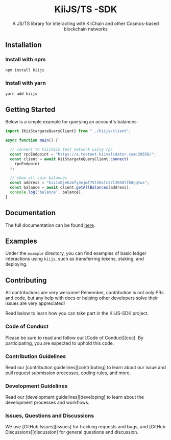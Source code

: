 <h1 align="center">
    <b>KiiJS/TS -SDK</b>
</h1>

<p align="center">
A JS/TS library for interacting with KiiChain and other Cosmos-based blockchain networks
</p>

## Installation

### Install with npm

```bash
npm install kiijs
```
### Install with yarn

```bash
yarn add kiijs
```

## Getting Started

Below is a simple example for querying an account's balances:

```javascript
import {KiiStargateQueryClient} from "../kiijs/client";

async function main() {

  // connect to Kiichain test network using rpc
  const rpcEndpoint = "https://a.testnet.kiivalidator.com:26658/";
  const client = await KiiStargateQueryClient.connect(
    rpcEndpoint
  );
  
  // show all coin balances
  const address = "kii1s0jekzmfy3ejmf75lh0xfc2zl3958lfk8gqtws";
  const balance = await client.getAllBalances(address);
  console.log('balance', balance);
}
```

## Documentation

[comment]: # (TODO: Update this and other occurence with proper docs url)
The full documentation can be found [here](https://docs.kiiglobal.io/kiipy/).

## Examples

Under the `example` directory, you can find examples of basic ledger interactions using `kiijs`, such as transferring tokens, staking, and deploying.

## Contributing

All contributions are very welcome! Remember, contribution is not only PRs and code, but any help with docs or helping other developers solve their issues are very appreciated!

Read below to learn how you can take part in the KiiJS-SDK project.

### Code of Conduct

Please be sure to read and follow our [Code of Conduct][coc]. By participating, you are expected to uphold this code.

### Contribution Guidelines

Read our [contribution guidelines][contributing] to learn about our issue and pull request submission processes, coding rules, and more.

### Development Guidelines

Read our [development guidelines][developing] to learn about the development processes and workflows.

### Issues, Questions and Discussions

We use [GitHub Issues][issues] for tracking requests and bugs, and [GitHub Discussions][discussion] for general questions and discussion.
